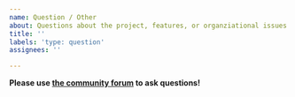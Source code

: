 ```yaml
---
name: Question / Other
about: Questions about the project, features, or organziational issues
title: ''
labels: 'type: question'
assignees: ''

---
```


<!-- If you're requesting an improvement for an existing feature, then please consider filling out an "enhancement request" instead! -->
<!-- If you're requesting a new feature, that isn't part of this project yet, then please consider filling out a "feature request" instead! -->
<!-- If you want to report a bug or an error, then please consider filling out a "bug report" instead! -->

**Please use [the community forum](https://community.hedgedoc.org) to ask questions!**

